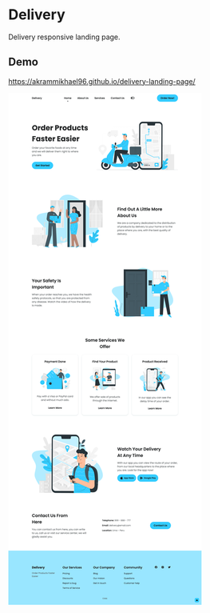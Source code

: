 
# Delivery 

Delivery responsive landing page.


## Demo

https://akrammikhael96.github.io/delivery-landing-page/

![delivery](https://github.com/akrammikhael96/delivery-landing-page/blob/master/page%20preview.png?raw=true)


